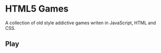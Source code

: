# HTML5 Games

A collection of old style addictive games writen in JavaScript, HTML and CSS.


## Play

